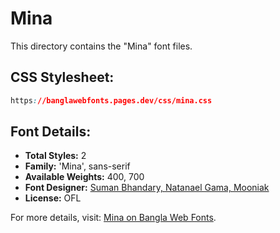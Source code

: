 # Mina

This directory contains the "Mina" font files.

## CSS Stylesheet:
```css
https://banglawebfonts.pages.dev/css/mina.css
```

## Font Details:
- **Total Styles:** 2
- **Family:** 'Mina', sans-serif
- **Available Weights:** 400, 700
- **Font Designer:** [Suman Bhandary, Natanael Gama, Mooniak](https://github.com/suman51284)
- **License:** OFL

For more details, visit: [Mina on Bangla Web Fonts](https://banglawebfonts.pages.dev/mina/#about).